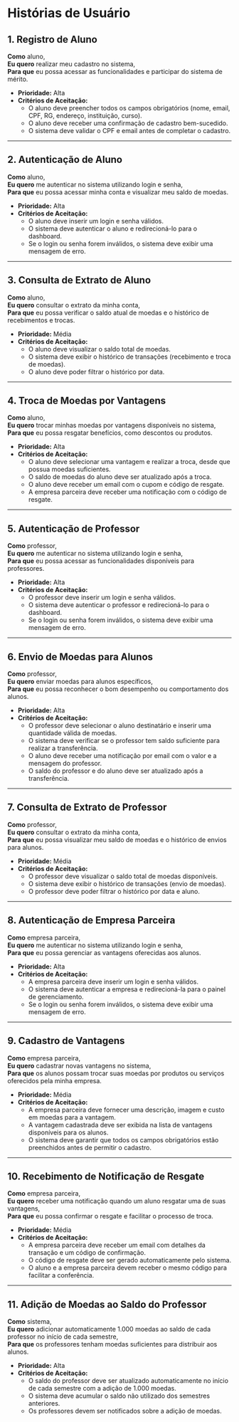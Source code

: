 # Histórias de Usuário

## 1. Registro de Aluno
**Como** aluno,  
**Eu quero** realizar meu cadastro no sistema,  
**Para que** eu possa acessar as funcionalidades e participar do sistema de mérito.

- **Prioridade:** Alta
- **Critérios de Aceitação:**
  - O aluno deve preencher todos os campos obrigatórios (nome, email, CPF, RG, endereço, instituição, curso).
  - O aluno deve receber uma confirmação de cadastro bem-sucedido.
  - O sistema deve validar o CPF e email antes de completar o cadastro.

---

## 2. Autenticação de Aluno
**Como** aluno,  
**Eu quero** me autenticar no sistema utilizando login e senha,  
**Para que** eu possa acessar minha conta e visualizar meu saldo de moedas.

- **Prioridade:** Alta
- **Critérios de Aceitação:**
  - O aluno deve inserir um login e senha válidos.
  - O sistema deve autenticar o aluno e redirecioná-lo para o dashboard.
  - Se o login ou senha forem inválidos, o sistema deve exibir uma mensagem de erro.

---

## 3. Consulta de Extrato de Aluno
**Como** aluno,  
**Eu quero** consultar o extrato da minha conta,  
**Para que** eu possa verificar o saldo atual de moedas e o histórico de recebimentos e trocas.

- **Prioridade:** Média
- **Critérios de Aceitação:**
  - O aluno deve visualizar o saldo total de moedas.
  - O sistema deve exibir o histórico de transações (recebimento e troca de moedas).
  - O aluno deve poder filtrar o histórico por data.

---

## 4. Troca de Moedas por Vantagens
**Como** aluno,  
**Eu quero** trocar minhas moedas por vantagens disponíveis no sistema,  
**Para que** eu possa resgatar benefícios, como descontos ou produtos.

- **Prioridade:** Alta
- **Critérios de Aceitação:**
  - O aluno deve selecionar uma vantagem e realizar a troca, desde que possua moedas suficientes.
  - O saldo de moedas do aluno deve ser atualizado após a troca.
  - O aluno deve receber um email com o cupom e código de resgate.
  - A empresa parceira deve receber uma notificação com o código de resgate.

---

## 5. Autenticação de Professor
**Como** professor,  
**Eu quero** me autenticar no sistema utilizando login e senha,  
**Para que** eu possa acessar as funcionalidades disponíveis para professores.

- **Prioridade:** Alta
- **Critérios de Aceitação:**
  - O professor deve inserir um login e senha válidos.
  - O sistema deve autenticar o professor e redirecioná-lo para o dashboard.
  - Se o login ou senha forem inválidos, o sistema deve exibir uma mensagem de erro.

---

## 6. Envio de Moedas para Alunos
**Como** professor,  
**Eu quero** enviar moedas para alunos específicos,  
**Para que** eu possa reconhecer o bom desempenho ou comportamento dos alunos.

- **Prioridade:** Alta
- **Critérios de Aceitação:**
  - O professor deve selecionar o aluno destinatário e inserir uma quantidade válida de moedas.
  - O sistema deve verificar se o professor tem saldo suficiente para realizar a transferência.
  - O aluno deve receber uma notificação por email com o valor e a mensagem do professor.
  - O saldo do professor e do aluno deve ser atualizado após a transferência.

---

## 7. Consulta de Extrato de Professor
**Como** professor,  
**Eu quero** consultar o extrato da minha conta,  
**Para que** eu possa visualizar meu saldo de moedas e o histórico de envios para alunos.

- **Prioridade:** Média
- **Critérios de Aceitação:**
  - O professor deve visualizar o saldo total de moedas disponíveis.
  - O sistema deve exibir o histórico de transações (envio de moedas).
  - O professor deve poder filtrar o histórico por data e aluno.

---

## 8. Autenticação de Empresa Parceira
**Como** empresa parceira,  
**Eu quero** me autenticar no sistema utilizando login e senha,  
**Para que** eu possa gerenciar as vantagens oferecidas aos alunos.

- **Prioridade:** Alta
- **Critérios de Aceitação:**
  - A empresa parceira deve inserir um login e senha válidos.
  - O sistema deve autenticar a empresa e redirecioná-la para o painel de gerenciamento.
  - Se o login ou senha forem inválidos, o sistema deve exibir uma mensagem de erro.

---

## 9. Cadastro de Vantagens
**Como** empresa parceira,  
**Eu quero** cadastrar novas vantagens no sistema,  
**Para que** os alunos possam trocar suas moedas por produtos ou serviços oferecidos pela minha empresa.

- **Prioridade:** Média
- **Critérios de Aceitação:**
  - A empresa parceira deve fornecer uma descrição, imagem e custo em moedas para a vantagem.
  - A vantagem cadastrada deve ser exibida na lista de vantagens disponíveis para os alunos.
  - O sistema deve garantir que todos os campos obrigatórios estão preenchidos antes de permitir o cadastro.

---

## 10. Recebimento de Notificação de Resgate
**Como** empresa parceira,  
**Eu quero** receber uma notificação quando um aluno resgatar uma de suas vantagens,  
**Para que** eu possa confirmar o resgate e facilitar o processo de troca.

- **Prioridade:** Média
- **Critérios de Aceitação:**
  - A empresa parceira deve receber um email com detalhes da transação e um código de confirmação.
  - O código de resgate deve ser gerado automaticamente pelo sistema.
  - O aluno e a empresa parceira devem receber o mesmo código para facilitar a conferência.

---

## 11. Adição de Moedas ao Saldo do Professor
**Como** sistema,  
**Eu quero** adicionar automaticamente 1.000 moedas ao saldo de cada professor no início de cada semestre,  
**Para que** os professores tenham moedas suficientes para distribuir aos alunos.

- **Prioridade:** Alta
- **Critérios de Aceitação:**
  - O saldo do professor deve ser atualizado automaticamente no início de cada semestre com a adição de 1.000 moedas.
  - O sistema deve acumular o saldo não utilizado dos semestres anteriores.
  - Os professores devem ser notificados sobre a adição de moedas.
